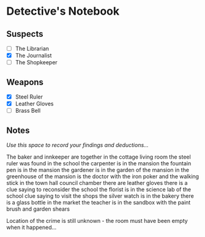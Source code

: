 # Detective's Notebook

## Suspects
- [ ] The Librarian
- [x] The Journalist
- [ ] The Shopkeeper

## Weapons
- [x] Steel Ruler
- [x] Leather Gloves
- [ ] Brass Bell

## Notes
*Use this space to record your findings and deductions...*

The baker and innkeeper are together in the cottage living room
the steel ruler was found in the school
the carpenter is in the mansion
the fountain pen is in the mansion
the gardener is in the garden of the mansion
in the greenhouse of the mansion is the doctor with the iron poker and the walking stick
in the town hall council chamber there are leather gloves
there is a clue saying to reconsider the school
the florist is in the science lab of the school
clue saying to visit the shops
the silver watch is in the bakery
there is a glass bottle in the market
the teacher is in the sandbox with the paint brush and garden shears

Location of the crime is still unknown - the room must have been empty when it happened...
